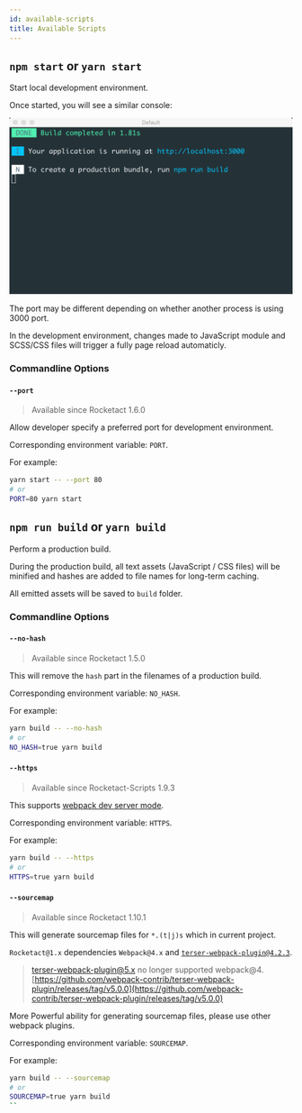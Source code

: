 ```yaml
---
id: available-scripts
title: Available Scripts
---
```


## `npm start` or `yarn start`

Start local development environment.

Once started, you will see a similar console:

![](assets/development-environment-console.png)

The port may be different depending on whether another process is using 3000 port.

In the development environment, changes made to JavaScript module and SCSS/CSS files will trigger a fully page reload automaticly.

### Commandline Options

#### `--port`

> Available since Rocketact 1.6.0

Allow developer specify a preferred port for development environment.

Corresponding environment variable: `PORT`.

For example:

```bash
yarn start -- --port 80
# or
PORT=80 yarn start
```

## `npm run build` or `yarn build`

Perform a production build.

During the production build, all text assets (JavaScript / CSS files) will be minified and hashes are added to file names for long-term caching.

All emitted assets will be saved to `build` folder.

### Commandline Options

#### `--no-hash`

> Available since Rocketact 1.5.0

This will remove the `hash` part in the filenames of a production build.

Corresponding environment variable: `NO_HASH`.

For example:

```bash
yarn build -- --no-hash
# or
NO_HASH=true yarn build
```

#### `--https`

> Available since Rocketact-Scripts 1.9.3

This supports [webpack dev server mode](https://webpack.js.org/configuration/dev-server/#devserverhttps).

Corresponding environment variable: `HTTPS`.

For example:

```bash
yarn build -- --https
# or
HTTPS=true yarn build
```

#### `--sourcemap`

> Available since Rocketact 1.10.1

This will generate sourcemap files for `*.(t|j)s` which in current project.

`Rocketact@1.x` dependencies `Webpack@4.x` and [`terser-webpack-plugin@4.2.3`](https://github.com/webpack-contrib/terser-webpack-plugin/tree/v4.2.3#sourcemap).

> terser-webpack-plugin@5.x no longer supported webpack@4. [https://github.com/webpack-contrib/terser-webpack-plugin/releases/tag/v5.0.0](https://github.com/webpack-contrib/terser-webpack-plugin/releases/tag/v5.0.0)

More Powerful ability for generating sourcemap files, please use other webpack plugins.

Corresponding environment variable: `SOURCEMAP`.

For example:

```bash
yarn build -- --sourcemap
# or
SOURCEMAP=true yarn build
``
```
